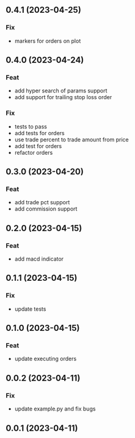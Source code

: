 ## 0.4.1 (2023-04-25)

### Fix

- markers for orders on plot

## 0.4.0 (2023-04-24)

### Feat

- add hyper search of params support
- add support for trailing stop loss order

### Fix

- tests to pass
- add tests for orders
- use trade percent to trade amount from price
- add test for orders
- refactor orders

## 0.3.0 (2023-04-20)

### Feat

- add trade pct support
- add commission support

## 0.2.0 (2023-04-15)

### Feat

- add macd indicator

## 0.1.1 (2023-04-15)

### Fix

- update tests

## 0.1.0 (2023-04-15)

### Feat

- update executing orders

## 0.0.2 (2023-04-11)

### Fix

- update example.py and fix bugs

## 0.0.1 (2023-04-11)
